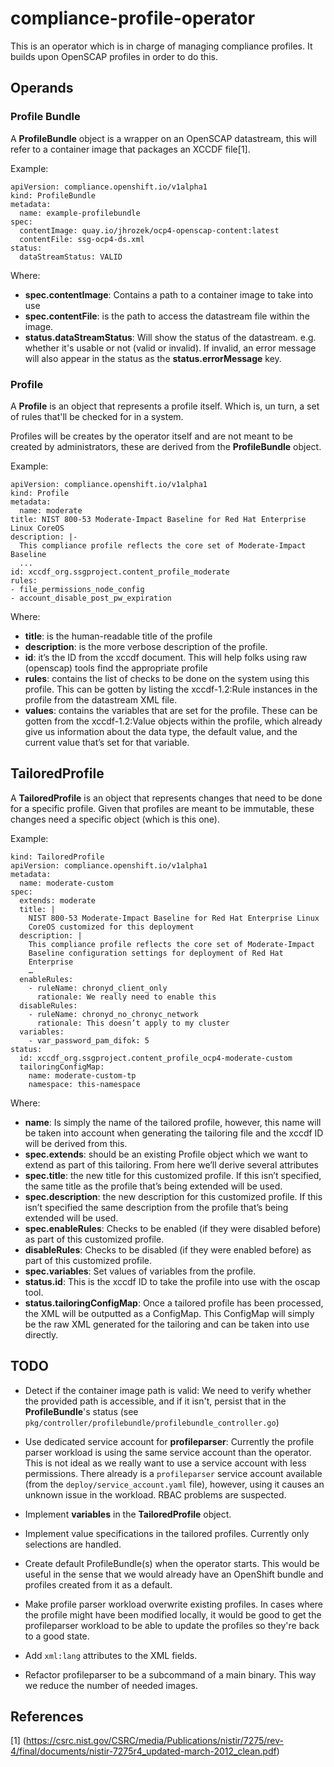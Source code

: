 compliance-profile-operator
===========================

This is an operator which is in charge of managing compliance profiles. It
builds upon OpenSCAP profiles in order to do this.

Operands
--------

### Profile Bundle

A **ProfileBundle** object is a wrapper on an OpenSCAP datastream, this will
refer to a container image that packages an XCCDF file[1].


Example:

```
apiVersion: compliance.openshift.io/v1alpha1
kind: ProfileBundle
metadata:
  name: example-profilebundle
spec:
  contentImage: quay.io/jhrozek/ocp4-openscap-content:latest
  contentFile: ssg-ocp4-ds.xml
status:
  dataStreamStatus: VALID
```

Where:

* **spec.contentImage**: Contains a path to a container image to take into use
* **spec.contentFile**: is the path to access the datastream file within the
  image.
* **status.dataStreamStatus**: Will show the status of the datastream. e.g.
  whether it's usable or not (valid or invalid). If invalid, an error message
  will also appear in the status as the **status.errorMessage** key.

### Profile

A **Profile** is an object that represents a profile itself. Which is, un turn,
a set of rules that'll be checked for in a system.

Profiles will be creates by the operator itself and are not meant to be created
by administrators, these are derived from the **ProfileBundle** object.

Example:

```
apiVersion: compliance.openshift.io/v1alpha1
kind: Profile
metadata:
  name: moderate
title: NIST 800-53 Moderate-Impact Baseline for Red Hat Enterprise Linux CoreOS
description: |-
  This compliance profile reflects the core set of Moderate-Impact Baseline
  ...
id: xccdf_org.ssgproject.content_profile_moderate
rules:
- file_permissions_node_config
- account_disable_post_pw_expiration
```
Where:

* **title**: is the human-readable title of the profile
* **description**: is the more verbose description of the profile.
* **id**: it’s the ID from the xccdf document. This will help folks using raw
  (openscap) tools find the appropriate profile
* **rules**: contains the list of checks to be done on the system using this
  profile. This can be gotten by listing the xccdf-1.2:Rule instances in the
  profile from the datastream XML file.
* **values**: contains the variables that are set for the profile. These can
  be gotten from the xccdf-1.2:Value objects within the profile, which already
  give us information about the data type, the default value, and the current
  value that’s set for that variable.

## TailoredProfile

A **TailoredProfile** is an object that represents changes that need to be done
for a specific profile. Given that profiles are meant to be immutable, these
changes need a specific object (which is this one).

Example:

```
kind: TailoredProfile
apiVersion: compliance.openshift.io/v1alpha1
metadata:
  name: moderate-custom
spec:
  extends: moderate
  title: | 
    NIST 800-53 Moderate-Impact Baseline for Red Hat Enterprise Linux
    CoreOS customized for this deployment
  description: |
    This compliance profile reflects the core set of Moderate-Impact
    Baseline configuration settings for deployment of Red Hat
    Enterprise
    …
  enableRules:
    - ruleName: chronyd_client_only
      rationale: We really need to enable this
  disableRules:
    - ruleName: chronyd_no_chronyc_network
      rationale: This doesn’t apply to my cluster
  variables:
    - var_password_pam_difok: 5
status:
  id: xccdf_org.ssgproject.content_profile_ocp4-moderate-custom
  tailoringConfigMap:
    name: moderate-custom-tp
    namespace: this-namespace
```

Where:

* **name**: Is simply the name of the tailored profile, however, this name will
  be taken into account when generating the tailoring file and the xccdf ID
  will be derived from this.
* **spec.extends**: should be an existing Profile object which we want to
  extend as part of this tailoring. From here we’ll derive several attributes
* **spec.title**: the new title for this customized profile. If this isn’t
  specified, the same title as the profile that’s being extended will be used.
* **spec.description**: the new description for this customized profile. If
  this isn’t specified the same description from the profile that’s being
  extended will be used.
* **spec.enableRules**: Checks to be enabled (if they were disabled before) as
  part of this customized profile.
* **disableRules**: Checks to be disabled (if they were enabled before) as part
  of this customized profile.
* **spec.variables**: Set values of variables from the profile.
* **status.id**: This is the xccdf ID to take the profile into use with the
  oscap tool.
* **status.tailoringConfigMap**: Once a tailored profile has been processed,
  the XML will be outputted as a ConfigMap. This ConfigMap will simply be the
  raw XML generated for the tailoring and can be taken into use directly.

TODO
----

* Detect if the container image path is valid: We need to verify whether the
  provided path is accessible, and if it isn't, persist that in the
  **ProfileBundle**'s status (see
  `pkg/controller/profilebundle/profilebundle_controller.go`)

* Use dedicated service account for **profileparser**: Currently the
  profile parser workload is using the same service account than the
  operator. This is not ideal as we really want to use a service account with
  less permissions. There already is a `profileparser` service account
  available (from the `deploy/service_account.yaml` file), however, using it
  causes an unknown issue in the workload. RBAC problems are suspected.

* Implement **variables** in the **TailoredProfile** object.

* Implement value specifications in the tailored profiles. Currently only
  selections are handled.

* Create default ProfileBundle(s) when the operator starts. This would be
  useful in the sense that we would already have an OpenShift bundle and
  profiles created from it as a default.

* Make profile parser workload overwrite existing profiles. In cases where the
  profile might have been modified locally, it would be good to get the
  profileparser workload to be able to update the profiles so they're back to a
  good state.

* Add `xml:lang` attributes to the XML fields.

* Refactor profileparser to be a subcommand of a main binary. This way we
  reduce the number of needed images.

References
----------

[1] (https://csrc.nist.gov/CSRC/media/Publications/nistir/7275/rev-4/final/documents/nistir-7275r4_updated-march-2012_clean.pdf)
